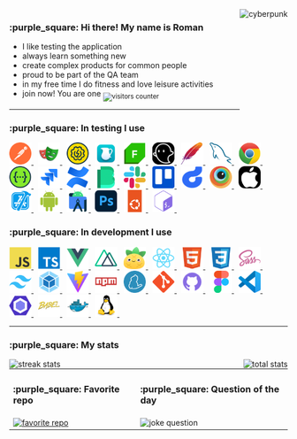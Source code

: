 <img src="https://raw.githubusercontent.com/HyunCafe/HyunCafe/main/assests/loficity.gif" title="cyberpunk" alt="cyberpunk" height="220" align="right">
<h3>:purple_square: Hi there! My name is Roman</h3>
<ul>
  <li>I like testing the application</li>
  <li>always learn something new</li>
  <li>create complex products for common people</li>
  <li>proud to be part of the QA team</li>
  <li>in my free time I do fitness and love leisure activities</li>
  <li>join now! You are one
    <sub>
      <img src="https://komarev.com/ghpvc/?username=2or4spaces&label=of&color=886ce4&&style=flat-square" title="visitors counter" alt="visitors counter"/>
    </sub>
  </li>
</ul>
<hr>

<h3>:purple_square: In testing I use</h3>
<div>
  <a href="https://www.postman.com/" target="_blank" rel="noopener noreferrer">
    <img src="./tools/postman.svg" title="Postman" alt="Postman" width="40" height="40"/>
  </a>&nbsp;
  <a href="https://playwright.dev/">
    <img src="https://github.com/devicons/devicon/blob/master/icons/playwright/playwright-original.svg" title="Playwright" alt="Playwright" width="40" height="40"/>
  </a>&nbsp;
  <a href="https://www.soapui.org/">
    <img src="./tools/soapui.svg" title="SoapUI" alt="SoapUI" width="40" height="40"/>
  </a>&nbsp;
  <a href="https://www.charlesproxy.com/">
    <img src="./tools/charles.png" title="Charles" alt="Charles" width="40" height="40"/>
  </a>&nbsp;
  <a href="https://www.telerik.com/fiddler/fiddler-classic">
    <img src="./tools/fiddler.png" title="Fiddler classic" alt="Fiddler classic" width="40" height="40"/>
  </a>&nbsp;
  <a href="https://ghostinspector.com/">
    <img src="./tools/ghost_inspector.png" title="Ghost Inspector" alt="Ghost Inspector" width="40" height="40"/>
  </a>&nbsp;
  <a href="https://jmeter.apache.org/">
    <img src="./tools/jmeter.svg" title="JMeter" alt="JMeter" width="40" height="40"/>
  </a>&nbsp;
  <a href="https://www.mysql.com/">
    <img src="https://github.com/devicons/devicon/blob/master/icons/mysql/mysql-original.svg" title="MySQL" alt="MySQL" width="40" height="40"/>
  </a>&nbsp;
  <a href="https://www.google.com/chrome/">
    <img src="https://github.com/devicons/devicon/blob/master/icons/chrome/chrome-original.svg" title="Chrome" alt="Chrome" width="40" height="40"/>
  </a>&nbsp;
  <a href="https://swagger.io/">
    <img src="./tools/swagger.svg" title="Swagger" alt="Swagger" width="40" height="40"/>
  </a>&nbsp;
  <a href="https://www.atlassian.com/software/jira">
    <img src="https://github.com/devicons/devicon/blob/master/icons/jira/jira-original.svg" title="Jira" alt="Jira" width="40" height="40"/>
  </a>&nbsp;
  <a href="https://www.atlassian.com/software/confluence">
    <img src="https://github.com/devicons/devicon/blob/master/icons/confluence/confluence-original.svg" title="Confluence" alt="Confluence" width="40" height="40"/>
  </a>&nbsp;
  <a href="https://buildstack.com/">
    <img src="./tools/buildstack.png" title="Buildstack" alt="Buildstack" width="40" height="40"/>
  </a>&nbsp;
  <a href="https://slack.com/">
    <img src="https://github.com/devicons/devicon/blob/master/icons/slack/slack-original.svg" title="Slack" alt="Slack" width="40" height="40"/>
  </a>&nbsp;
  <a href="https://trello.com/home">
    <img src="https://github.com/devicons/devicon/blob/master/icons/trello/trello-plain.svg" title="Trello" alt="Trello" width="40" height="40"/>
  </a>&nbsp;
  <a href="https://droplr.com/">
    <img src="./tools/droplr.svg" title="Droplr" alt="Droplr" width="40" height="40"/>
  </a>&nbsp;
  <a href="https://www.browserstack.com/">
    <img src="./tools/browserstack.svg" title="BrowserStack" alt="BrowserStack" width="40" height="40"/>
  </a>&nbsp;
  <a href="https://www.apple.com/">
    <img src="./tools/apple.svg" title="Apple" alt="Apple" width="40" height="40"/>
  </a>&nbsp;
  <a href="https://developer.apple.com/xcode/">
    <img src="https://github.com/devicons/devicon/blob/master/icons/xcode/xcode-plain.svg" title="Xcode" alt="Xcode" width="40" height="40"/>
  </a>&nbsp;
  <a href="https://www.android.com/">
    <img src="https://github.com/devicons/devicon/blob/master/icons/android/android-original.svg" title="Android" alt="Android" width="40" height="40"/>
  </a>&nbsp;
  <a href="https://developer.android.com/studio">
    <img src="https://github.com/devicons/devicon/blob/master/icons/androidstudio/androidstudio-original.svg" title="Android Studio" alt="Android Studio" width="40" height="40"/>
  </a>&nbsp;
  <a href="https://www.adobe.com/products/photoshop.html">
    <img src="https://github.com/devicons/devicon/blob/master/icons/photoshop/photoshop-original.svg" title="Photoshop" alt="Photoshop" width="40" height="40"/>
  </a>&nbsp;
  <a href="https://ubuntu.com/">
    <img src="https://github.com/devicons/devicon/blob/master/icons/ubuntu/ubuntu-original.svg" title="Ubuntu" alt="Ubuntu" width="40" height="40"/>
  </a>&nbsp;
  <a href="https://www.gnu.org/software/bash/manual/">
    <img src="./tools/bash.svg" title="Bash" alt="Bash" width="40" height="40"/>
  </a>&nbsp;
</div>

<h3>:purple_square: In development I use</h3>
<div>
  <a href="https://www.ecma-international.org/publications-and-standards/standards/ecma-262/">
    <img src="https://github.com/devicons/devicon/blob/master/icons/javascript/javascript-original.svg" title="JavaScript" alt="JavaScript" width="40" height="40"/>
  </a>&nbsp;
  <a href="https://www.typescriptlang.org/">
    <img src="https://github.com/devicons/devicon/blob/master/icons/typescript/typescript-original.svg" title="TypeScript" alt="TypeScript" width="40" height="40"/>
  </a>&nbsp;
  <a href="https://vuejs.org/">
    <img src="https://github.com/devicons/devicon/blob/master/icons/vuejs/vuejs-original.svg" title="Vue" alt="Vue" width="40" height="40"/>
  </a>&nbsp;
  <a href="https://nuxt.com/">
    <img src="https://github.com/devicons/devicon/blob/master/icons/nuxtjs/nuxtjs-original.svg" title="Nuxt" alt="Nuxt" width="40" height="40"/>
  </a>&nbsp;
  <a href="https://pinia.vuejs.org/">
    <img src="./tools/pinia.svg" title="Pinia" alt="Pinia" width="40" height="40"/>
  </a>&nbsp;
  <a href="https://react.dev/">
    <img src="https://github.com/devicons/devicon/blob/master/icons/react/react-original.svg" title="React" alt="React" width="40" height="40"/>
  </a>&nbsp;
  <a href="https://html.spec.whatwg.org/multipage/">
    <img src="https://github.com/devicons/devicon/blob/master/icons/html5/html5-original.svg" title="HTML" alt="HTML" width="40" height="40"/>
  </a>&nbsp;
  <a href="https://www.w3.org/Style/CSS/">
    <img src="https://github.com/devicons/devicon/blob/master/icons/css3/css3-original.svg"  title="CSS" alt="CSS" width="40" height="40"/>
  </a>&nbsp;
  <a href="https://sass-lang.com/">
    <img src="https://github.com/devicons/devicon/blob/master/icons/sass/sass-original.svg" title="Sass" alt="Sass" width="40" height="40"/>
  </a>&nbsp;
  <a href="https://tailwindcss.com/">
    <img src="https://github.com/devicons/devicon/blob/master/icons/tailwindcss/tailwindcss-original.svg" title="Tailwind CSS" alt="Tailwind CSS" width="40" height="40"/>
  </a>&nbsp;
  <a href="https://webpack.js.org/">
    <img src="https://github.com/devicons/devicon/blob/master/icons/webpack/webpack-original.svg" title="Webpack" alt="Webpack" width="40" height="40"/>
  </a>&nbsp;
  <a href="https://vitejs.dev/">
    <img src="./tools/vitejs.svg" title="Vite" alt="Vite" width="40" height="40"/>
  </a>&nbsp;
  <a href="https://docs.npmjs.com/">
    <img src="https://github.com/devicons/devicon/blob/master/icons/npm/npm-original-wordmark.svg" title="npm" alt="npm" width="40" height="40"/>
  </a>&nbsp;
  <a href="https://yarnpkg.com/">
    <img src="https://github.com/devicons/devicon/blob/master/icons/yarn/yarn-original.svg" title="Yarn" alt="Yarn" width="40" height="40"/>
  </a>&nbsp;
  <a href="https://git-scm.com/">
    <img src="https://github.com/devicons/devicon/blob/master/icons/git/git-original.svg" title="Git" alt="Git" width="40" height="40"/>
  </a>&nbsp;
  <a href="https://github.com/">
    <img src="./tools/github.svg" title="GitHub" alt="GitHub" width="40" height="40"/>
  </a>&nbsp;
  <a href="https://www.figma.com/">
    <img src="https://github.com/devicons/devicon/blob/master/icons/figma/figma-original.svg" title="Figma" alt="Figma" width="40" height="40"/>
  </a>&nbsp;
  <a href="https://code.visualstudio.com/">
    <img src="https://github.com/devicons/devicon/blob/master/icons/vscode/vscode-original.svg" title="VScode" alt="VScode" width="40" height="40"/>
  </a>&nbsp;
  <a href="https://eslint.org/">
    <img src="https://github.com/devicons/devicon/blob/master/icons/eslint/eslint-original.svg" title="ESLint" alt="ESLint" width="40" height="40"/>
  </a>&nbsp;
  <a href="https://babeljs.io/">
    <img src="https://github.com/devicons/devicon/blob/master/icons/babel/babel-original.svg" title="Babel" alt="Babel" width="40" height="40"/>
  </a>&nbsp;
  <a href="https://www.docker.com/">
    <img src="https://github.com/devicons/devicon/blob/master/icons/docker/docker-original.svg" title="Docker" alt="Docker" width="40" height="40"/>
  </a>&nbsp;
  <a href="https://www.linux.org/">
    <img src="./tools/linux.svg" title="Linux" alt="Linux" width="40" height="40"/>
  </a>&nbsp;
</div>
<hr>

<h3>:purple_square: My stats</h3>
<div>
  <img align="left" src="https://streak-stats.demolab.com?user=2or4spaces&theme=sea&border_radius=0&card_width=350&background=00000000&border=00000000&stroke=886CE4&ring=886CE4&fire=EB0000" title="streak stats" alt="streak stats"/>
  <img align="right" src="https://github-readme-stats.vercel.app/api?username=2or4spaces&show_icons=true&title_color=886ce4&text_color=fff&icon_color=EB0000&border_color=00000000&hide_border=true&bg_color=00000000&border_radius=0&rank_icon=github&hide_title=true&text_bold=false&line_height=33&card_width=100" title="total stats" alt="total stats"/>
</div>

<div align="center">
  <table>
    <tr>
      <th>
        <h3 align="left">:purple_square: Favorite repo</h3>
      </th>
      <th>
        <h3 align="left">:purple_square: Question of the day</h3>
      </th>
    </tr>
    <tr></tr>
    <tr>
      <td>
        <a href="https://github.com/2or4spaces/2or4spaces">
         <img src="https://github-readme-stats.vercel.app/api/pin/?username=2or4spaces&repo=2or4spaces&title_color=886ce4&text_color=fff&icon_color=EB0000&border_color=00000000&hide_border=true&bg_color=00000000&border_radius=0" title="favorite repo" alt="favorite repo"/>
        </a>
      </td>
      <td>
        <img height="200" src="https://readme-jokes.vercel.app/api?qColor=%23886ce4&aColor=%23fff&bgColor=00000000&textColor=%23fff&codeColor=%23EB0000&hideBorder" title="joke question" alt="joke question"/>
      </td>
    </tr>
  </table>
</div>
